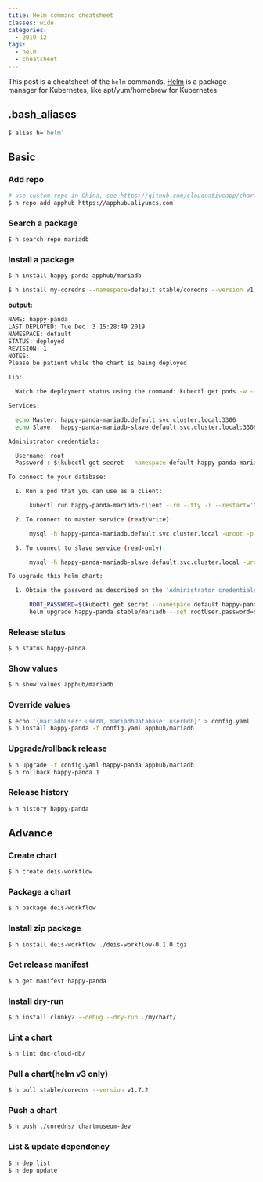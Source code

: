 ```yaml
---
title: Helm command cheatsheet
classes: wide
categories:
  - 2019-12
tags:
  - helm
  - cheatsheet
---
```


This post is a cheatsheet of the `helm` commands. [Helm](https://helm.sh/) is a package manager for Kubernetes, like apt/yum/homebrew for Kubernetes.

## .bash_aliases

```bash
$ alias h='helm'
```

## Basic

### Add repo

```bash
# use custom repo in China, see https://github.com/cloudnativeapp/charts
$ h repo add apphub https://apphub.aliyuncs.com
```

### Search a package

```bash
$ h search repo mariadb
```

### Install a package

```bash
$ h install happy-panda apphub/mariadb

$ h install my-coredns --namespace=default stable/coredns --version v1.7.3
```

**output:**

```bash
NAME: happy-panda
LAST DEPLOYED: Tue Dec  3 15:28:49 2019
NAMESPACE: default
STATUS: deployed
REVISION: 1
NOTES:
Please be patient while the chart is being deployed

Tip:

  Watch the deployment status using the command: kubectl get pods -w --namespace default -l release=happy-panda

Services:

  echo Master: happy-panda-mariadb.default.svc.cluster.local:3306
  echo Slave:  happy-panda-mariadb-slave.default.svc.cluster.local:3306

Administrator credentials:

  Username: root
  Password : $(kubectl get secret --namespace default happy-panda-mariadb -o jsonpath="{.data.mariadb-root-password}" | base64 --decode)

To connect to your database:

  1. Run a pod that you can use as a client:

      kubectl run happy-panda-mariadb-client --rm --tty -i --restart='Never' --image  docker.io/bitnami/mariadb:10.3.20-debian-9-r0 --namespace default --command -- bash

  2. To connect to master service (read/write):

      mysql -h happy-panda-mariadb.default.svc.cluster.local -uroot -p my_database

  3. To connect to slave service (read-only):

      mysql -h happy-panda-mariadb-slave.default.svc.cluster.local -uroot -p my_database

To upgrade this helm chart:

  1. Obtain the password as described on the 'Administrator credentials' section and set the 'rootUser.password' parameter as shown below:

      ROOT_PASSWORD=$(kubectl get secret --namespace default happy-panda-mariadb -o jsonpath="{.data.mariadb-root-password}" | base64 --decode)
      helm upgrade happy-panda stable/mariadb --set rootUser.password=$ROOT_PASSWORD
```

### Release status

```bash
$ h status happy-panda
```

### Show values

```bash
$ h show values apphub/mariadb
```

### Override values

```bash
$ echo '{mariadbUser: user0, mariadbDatabase: user0db}' > config.yaml
$ h install happy-panda -f config.yaml apphub/mariadb
```

### Upgrade/rollback release

```bash
$ h upgrade -f config.yaml happy-panda apphub/mariadb
$ h rollback happy-panda 1
```

### Release history

```bash
$ h history happy-panda
```

## Advance

### Create chart

```bash
$ h create deis-workflow
```

### Package a chart

```bash
$ h package deis-workflow
```

### Install zip package

```bash
$ h install deis-workflow ./deis-workflow-0.1.0.tgz
```

### Get release manifest

```bash
$ h get manifest happy-panda
```

### Install dry-run

```bash
$ h install clunky2 --debug --dry-run ./mychart/
```

### Lint a chart

```bash
$ h lint dnc-cloud-db/
```

### Pull a chart(helm v3 only)

```bash
$ h pull stable/coredns --version v1.7.2
```

### Push a chart

```bash
$ h push ./coredns/ chartmuseum-dev
```

### List & update dependency

```bash
$ h dep list
$ h dep update
```
